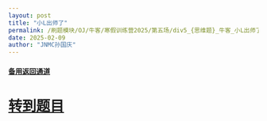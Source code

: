 ```yaml
---
layout: post
title: "小L出师了"
permalink: /刷题模块/OJ/牛客/寒假训练营2025/第五场/div5_{思维题}_牛客_小L出师了.md/
date: 2025-02-09
author: "JNMC孙国庆"
---
```


#### [备用返回通道](../../README.md)
# [转到题目](https://ac.nowcoder.com/acm/contest/95337/B)